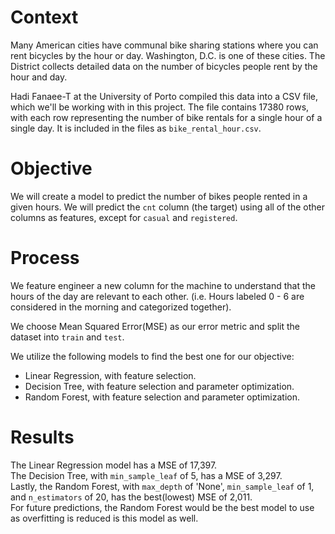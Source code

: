 # Context

Many American cities have communal bike sharing stations where you can rent bicycles by the hour or day. Washington, D.C. is one of these cities. The District collects detailed data on the number of bicycles people rent by the hour and day.

Hadi Fanaee-T at the University of Porto compiled this data into a CSV file, which we'll be working with in this project. The file contains 17380 rows, with each row representing the number of bike rentals for a single hour of a single day. It is included in the files as `bike_rental_hour.csv`.

# Objective

We will create a model to predict the number of bikes people rented in a given hours. We will predict the `cnt` column (the target) using all of the other columns as features, except for `casual` and `registered`.

# Process

We feature engineer a new column for the machine to understand that the hours of the day are relevant to each other. (i.e. Hours labeled 0 - 6 are considered in the morning and categorized together).

We choose Mean Squared Error(MSE) as our error metric and split the dataset into `train` and `test`.

We utilize the following models to find the best one for our objective:

- Linear Regression, with feature selection.
- Decision Tree, with feature selection and parameter optimization.
- Random Forest, with feature selection and parameter optimization.

# Results

The Linear Regression model has a MSE of 17,397.  
The Decision Tree, with `min_sample_leaf` of 5, has a MSE of 3,297.  
Lastly, the Random Forest, with `max_depth` of 'None', `min_sample_leaf` of 1, and `n_estimators` of 20, has the best(lowest) MSE of 2,011.  
For future predictions, the Random Forest would be the best model to use as overfitting is reduced is this model as well.


